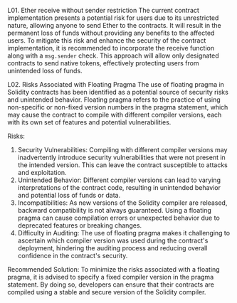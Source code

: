 L01. Ether receive without sender restriction
The current contract implementation presents a potential risk for users due to its unrestricted nature, allowing anyone to send Ether to the contracts. It will result in the permanent loss of funds without providing any benefits to the affected users.
To mitigate this risk and enhance the security of the contract implementation, it is recommended to incorporate the receive function along with a `msg.sender` check. This approach will allow only designated contracts to send native tokens, effectively protecting users from unintended loss of funds.

L02. Risks Associated with Floating Pragma
The use of floating pragma in Solidity contracts has been identified as a potential source of security risks and unintended behavior. Floating pragma refers to the practice of using non-specific or non-fixed version numbers in the pragma statement, which may cause the contract to compile with different compiler versions, each with its own set of features and potential vulnerabilities.

Risks:
1. Security Vulnerabilities: Compiling with different compiler versions may inadvertently introduce security vulnerabilities that were not present in the intended version. This can leave the contract susceptible to attacks and exploitation.
2. Unintended Behavior: Different compiler versions can lead to varying interpretations of the contract code, resulting in unintended behavior and potential loss of funds or data.
3. Incompatibilities: As new versions of the Solidity compiler are released, backward compatibility is not always guaranteed. Using a floating pragma can cause compilation errors or unexpected behavior due to deprecated features or breaking changes.
4. Difficulty in Auditing: The use of floating pragma makes it challenging to ascertain which compiler version was used during the contract's deployment, hindering the auditing process and reducing overall confidence in the contract's security.

Recommended Solution:
To minimize the risks associated with a floating pragma, it is advised to specify a fixed compiler version in the pragma statement. By doing so, developers can ensure that their contracts are compiled using a stable and secure version of the Solidity compiler.